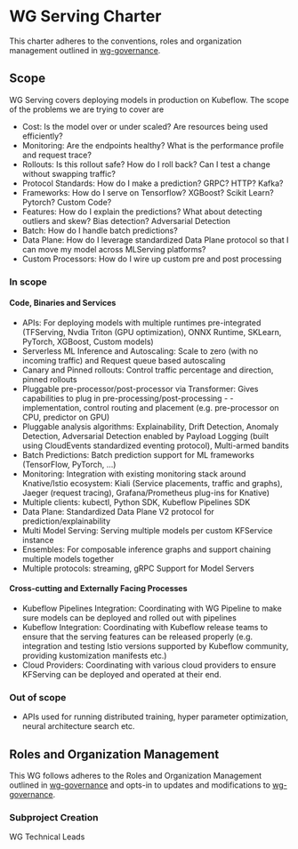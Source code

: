 # WG Serving Charter

This charter adheres to the conventions, roles and organization management outlined in [wg-governance].

## Scope

WG Serving covers deploying models in production on Kubeflow. The scope of the problems we are trying to cover are

- Cost: Is the model over or under scaled? Are resources being used efficiently?
- Monitoring: Are the endpoints healthy? What is the performance profile and request trace? 
- Rollouts: Is this rollout safe? How do I roll back? Can I test a change without swapping traffic?
- Protocol Standards: How do I make a prediction? GRPC? HTTP? Kafka?
- Frameworks: How do I serve on Tensorflow? XGBoost? Scikit Learn? Pytorch? Custom Code? 
- Features: How do I explain the predictions? What about detecting outliers and skew? Bias detection? Adversarial Detection
- Batch: How do I handle batch predictions? 
- Data Plane: How do I leverage standardized Data Plane protocol so that I can move my model across MLServing platforms?
- Custom Processors: How do I wire up custom pre and post processing

### In scope

#### Code, Binaries and Services

- APIs: For deploying models with multiple runtimes pre-integrated (TFServing, Nvdia Triton (GPU optimization), ONNX Runtime, SKLearn, PyTorch, XGBoost, Custom models)
- Serverless ML Inference and Autoscaling: Scale to zero (with no incoming traffic) and Request queue based autoscaling 
- Canary and Pinned rollouts: Control traffic percentage and direction, pinned rollouts
- Pluggable pre-processor/post-processor via Transformer: Gives capabilities to plug in pre-processing/post-processing - - implementation, control routing and placement (e.g. pre-processor on CPU, predictor on GPU)
- Pluggable analysis algorithms: Explainability, Drift Detection, Anomaly Detection, Adversarial Detection enabled by Payload Logging (built using CloudEvents standardized eventing protocol), Multi-armed bandits
- Batch Predictions: Batch prediction support for ML frameworks (TensorFlow, PyTorch, ...)
- Monitoring: Integration with existing monitoring stack around Knative/Istio ecosystem: Kiali (Service placements, traffic and graphs), Jaeger (request tracing), Grafana/Prometheus plug-ins for Knative)
- Multiple clients: kubectl, Python SDK, Kubeflow Pipelines SDK
- Data Plane: Standardized Data Plane V2 protocol for prediction/explainability
- Multi Model Serving: Serving multiple models per custom KFService instance
- Ensembles: For composable inference graphs and support chaining multiple models together
- Multiple protocols: streaming, gRPC Support for Model Servers

#### Cross-cutting and Externally Facing Processes

- Kubeflow Pipelines Integration: Coordinating with WG Pipeline to make sure models can be deployed and rolled out  with pipelines
- Kubeflow Integration: Coordinating with Kubeflow release teams to ensure that the serving features can be released properly (e.g. integration and testing Istio versions supported by Kubeflow community, providing kustomization manifests etc.)
- Cloud Providers: Coordinating with various cloud providers to ensure KFServing can be deployed and operated at their end.

### Out of scope

- APIs used for running distributed training, hyper parameter optimization, neural architecture search etc.

## Roles and Organization Management

This WG follows adheres to the Roles and Organization Management outlined in [wg-governance]
and opts-in to updates and modifications to [wg-governance].

### Subproject Creation

WG Technical Leads

[wg-governance]: ../wg-governance.md
[wg-subprojects]: https://github.com/Kubeflow/community/blob/master/wg-YOURWG/README.md#subprojects
[Kubeflow Charter README]: https://github.com/Kubeflow/community/blob/master/committee-steering/governance/README.md